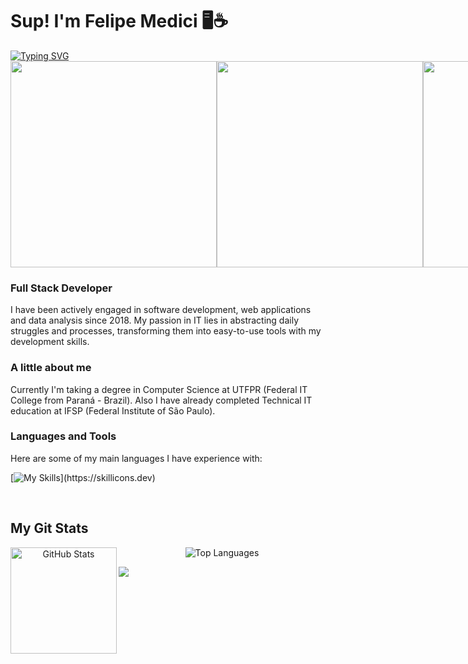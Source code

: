 <h1 align="left" id="macropower-title">Sup! I'm Felipe Medici 🖥️☕</h1>

<div style="display: flex; align-items: center;">
  <a href="https://git.io/typing-svg">
    <img src="https://readme-typing-svg.demolab.com?font=Rubik&pause=1000&color=F77C15&background=FFFFFF00&random=false&width=435&lines=First+analyse%2C+them+code" alt="Typing SVG" />
  </a>
</div>

<div style="display: flex; justify-content: space-between;">
  <img src="https://i.pinimg.com/originals/55/2b/9f/552b9f7bc0c547d179ef4cb1a70ed519.gif" style="width: 330px; height: auto;" />
  <img src="https://i.pinimg.com/originals/c7/16/9b/c7169b87b277a02f4963c5003e4e699e.gif" style="width: 330px; height: auto;" />
  <img src="https://i.pinimg.com/originals/d3/ca/2b/d3ca2b6b5b0d90c4b98195b205defa29.gif" style="width: 330px; height: auto;" />
</div>


<h3>Full Stack Developer</h3>

I have been actively engaged in software development, web applications and data analysis since 2018. My passion in IT lies in abstracting daily struggles and processes, transforming them into easy-to-use tools with my development skills.

<h3 >A little about me</h3>

Currently I'm taking a degree in Computer Science at UTFPR (Federal IT College from Paraná - Brazil).
Also I have already completed Technical IT education at IFSP (Federal Institute of São Paulo).

<h3  id="macropower-tech">Languages and Tools</h3>

Here are some of my main languages I have experience with:

[![My Skills](https://skillicons.dev/icons?i=cs,dotnet,ts,js,react,nodejs,java,mysql,mongodb,git,vue,tailwind,)](https://skillicons.dev)

<br>

<div> 
<h2  id="macropower-tech">My Git Stats</h2>
    
</div> <div align="center">
  <img height="170" align="left" src="https://github-readme-stats.vercel.app/api?username=femedici&show_icons=true&theme=slateorange&include_all_commits=true&count_private=true" alt="GitHub Stats" />
  <img src="https://github-readme-stats.vercel.app/api/top-langs/?username=femedici&layout=compact&theme=slateorange" alt="Top Languages" />
</div>

![](https://komarev.com/ghpvc/?username=femedici&color=orange)
